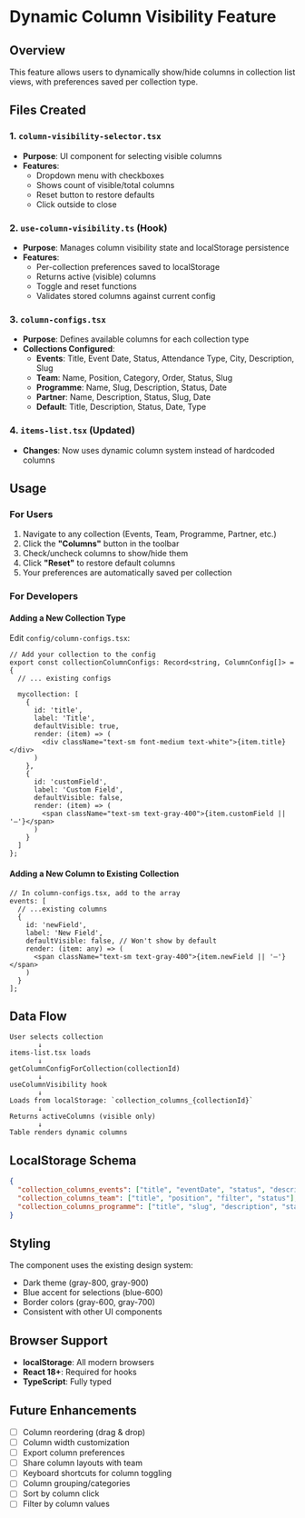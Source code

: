 # Dynamic Column Visibility Feature

## Overview

This feature allows users to dynamically show/hide columns in collection list views, with preferences saved per collection type.

## Files Created

### 1. `column-visibility-selector.tsx`

- **Purpose**: UI component for selecting visible columns
- **Features**:
  - Dropdown menu with checkboxes
  - Shows count of visible/total columns
  - Reset button to restore defaults
  - Click outside to close

### 2. `use-column-visibility.ts` (Hook)

- **Purpose**: Manages column visibility state and localStorage persistence
- **Features**:
  - Per-collection preferences saved to localStorage
  - Returns active (visible) columns
  - Toggle and reset functions
  - Validates stored columns against current config

### 3. `column-configs.tsx`

- **Purpose**: Defines available columns for each collection type
- **Collections Configured**:
  - **Events**: Title, Event Date, Status, Attendance Type, City, Description, Slug
  - **Team**: Name, Position, Category, Order, Status, Slug
  - **Programme**: Name, Slug, Description, Status, Date
  - **Partner**: Name, Description, Status, Slug, Date
  - **Default**: Title, Description, Status, Date, Type

### 4. `items-list.tsx` (Updated)

- **Changes**: Now uses dynamic column system instead of hardcoded columns

## Usage

### For Users

1. Navigate to any collection (Events, Team, Programme, Partner, etc.)
2. Click the **"Columns"** button in the toolbar
3. Check/uncheck columns to show/hide them
4. Click **"Reset"** to restore default columns
5. Your preferences are automatically saved per collection

### For Developers

#### Adding a New Collection Type

Edit `config/column-configs.tsx`:

```tsx
// Add your collection to the config
export const collectionColumnConfigs: Record<string, ColumnConfig[]> = {
  // ... existing configs

  mycollection: [
    {
      id: 'title',
      label: 'Title',
      defaultVisible: true,
      render: (item) => (
        <div className="text-sm font-medium text-white">{item.title}</div>
      )
    },
    {
      id: 'customField',
      label: 'Custom Field',
      defaultVisible: false,
      render: (item) => (
        <span className="text-sm text-gray-400">{item.customField || '—'}</span>
      )
    }
  ]
};
```

#### Adding a New Column to Existing Collection

```tsx
// In column-configs.tsx, add to the array
events: [
  // ...existing columns
  {
    id: 'newField',
    label: 'New Field',
    defaultVisible: false, // Won't show by default
    render: (item: any) => (
      <span className="text-sm text-gray-400">{item.newField || '—'}</span>
    )
  }
];
```

## Data Flow

```
User selects collection
       ↓
items-list.tsx loads
       ↓
getColumnConfigForCollection(collectionId)
       ↓
useColumnVisibility hook
       ↓
Loads from localStorage: `collection_columns_{collectionId}`
       ↓
Returns activeColumns (visible only)
       ↓
Table renders dynamic columns
```

## LocalStorage Schema

```json
{
  "collection_columns_events": ["title", "eventDate", "status", "description"],
  "collection_columns_team": ["title", "position", "filter", "status"],
  "collection_columns_programme": ["title", "slug", "description", "status"]
}
```

## Styling

The component uses the existing design system:

- Dark theme (gray-800, gray-900)
- Blue accent for selections (blue-600)
- Border colors (gray-600, gray-700)
- Consistent with other UI components

## Browser Support

- **localStorage**: All modern browsers
- **React 18+**: Required for hooks
- **TypeScript**: Fully typed

## Future Enhancements

- [ ] Column reordering (drag & drop)
- [ ] Column width customization
- [ ] Export column preferences
- [ ] Share column layouts with team
- [ ] Keyboard shortcuts for column toggling
- [ ] Column grouping/categories
- [ ] Sort by column click
- [ ] Filter by column values
